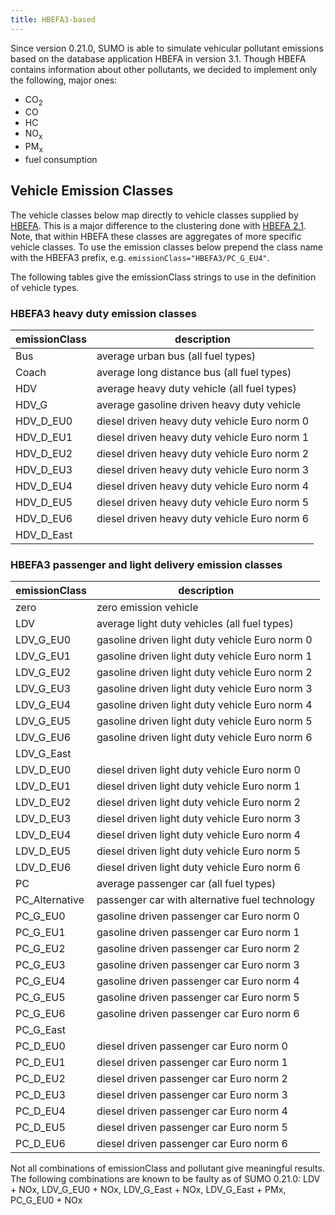 ```yaml
---
title: HBEFA3-based
---
```


Since version 0.21.0, SUMO is able to simulate vehicular pollutant
emissions based on the database application HBEFA in version 3.1. Though
HBEFA contains information about other pollutants, we decided to
implement only the following, major ones:

- CO<sub>2</sub>
- CO
- HC
- NO<sub>x</sub>
- PM<sub>x</sub>
- fuel consumption

## Vehicle Emission Classes

The vehicle classes below map directly to vehicle classes supplied by
[HBEFA](http://www.hbefa.net/). This is a major difference to the
clustering done with [HBEFA
2.1](../../Models/Emissions/HBEFA-based.md). Note, that within HBEFA
these classes are aggregates of more specific vehicle classes. To use
the emission classes below prepend the class name with the HBEFA3
prefix, e.g. `emissionClass="HBEFA3/PC_G_EU4"`.

The following tables give the emissionClass strings to use in the
definition of vehicle types.

### HBEFA3 heavy duty emission classes

| emissionClass | description                                  |
| ------------- | -------------------------------------------- |
| Bus           | average urban bus (all fuel types)           |
| Coach         | average long distance bus (all fuel types)   |
| HDV           | average heavy duty vehicle (all fuel types)  |
| HDV_G        | average gasoline driven heavy duty vehicle   |
| HDV_D_EU0   | diesel driven heavy duty vehicle Euro norm 0 |
| HDV_D_EU1   | diesel driven heavy duty vehicle Euro norm 1 |
| HDV_D_EU2   | diesel driven heavy duty vehicle Euro norm 2 |
| HDV_D_EU3   | diesel driven heavy duty vehicle Euro norm 3 |
| HDV_D_EU4   | diesel driven heavy duty vehicle Euro norm 4 |
| HDV_D_EU5   | diesel driven heavy duty vehicle Euro norm 5 |
| HDV_D_EU6   | diesel driven heavy duty vehicle Euro norm 6 |
| HDV_D_East  |                                              |

### HBEFA3 passenger and light delivery emission classes

| emissionClass   | description                                    |
| --------------- | ---------------------------------------------- |
| zero            | zero emission vehicle                          |
| LDV             | average light duty vehicles (all fuel types)   |
| LDV_G_EU0     | gasoline driven light duty vehicle Euro norm 0 |
| LDV_G_EU1     | gasoline driven light duty vehicle Euro norm 1 |
| LDV_G_EU2     | gasoline driven light duty vehicle Euro norm 2 |
| LDV_G_EU3     | gasoline driven light duty vehicle Euro norm 3 |
| LDV_G_EU4     | gasoline driven light duty vehicle Euro norm 4 |
| LDV_G_EU5     | gasoline driven light duty vehicle Euro norm 5 |
| LDV_G_EU6     | gasoline driven light duty vehicle Euro norm 6 |
| LDV_G_East    |                                                |
| LDV_D_EU0     | diesel driven light duty vehicle Euro norm 0   |
| LDV_D_EU1     | diesel driven light duty vehicle Euro norm 1   |
| LDV_D_EU2     | diesel driven light duty vehicle Euro norm 2   |
| LDV_D_EU3     | diesel driven light duty vehicle Euro norm 3   |
| LDV_D_EU4     | diesel driven light duty vehicle Euro norm 4   |
| LDV_D_EU5     | diesel driven light duty vehicle Euro norm 5   |
| LDV_D_EU6     | diesel driven light duty vehicle Euro norm 6   |
| PC              | average passenger car (all fuel types)         |
| PC_Alternative | passenger car with alternative fuel technology |
| PC_G_EU0      | gasoline driven passenger car Euro norm 0      |
| PC_G_EU1      | gasoline driven passenger car Euro norm 1      |
| PC_G_EU2      | gasoline driven passenger car Euro norm 2      |
| PC_G_EU3      | gasoline driven passenger car Euro norm 3      |
| PC_G_EU4      | gasoline driven passenger car Euro norm 4      |
| PC_G_EU5      | gasoline driven passenger car Euro norm 5      |
| PC_G_EU6      | gasoline driven passenger car Euro norm 6      |
| PC_G_East     |                                                |
| PC_D_EU0      | diesel driven passenger car Euro norm 0        |
| PC_D_EU1      | diesel driven passenger car Euro norm 1        |
| PC_D_EU2      | diesel driven passenger car Euro norm 2        |
| PC_D_EU3      | diesel driven passenger car Euro norm 3        |
| PC_D_EU4      | diesel driven passenger car Euro norm 4        |
| PC_D_EU5      | diesel driven passenger car Euro norm 5        |
| PC_D_EU6      | diesel driven passenger car Euro norm 6        |

Not all combinations of emissionClass and pollutant give meaningful
results. The following combinations are known to be faulty as of SUMO
0.21.0: LDV + NOx, LDV_G_EU0 + NOx, LDV_G_East + NOx, LDV_G_East +
PMx, PC_G_EU0 + NOx
